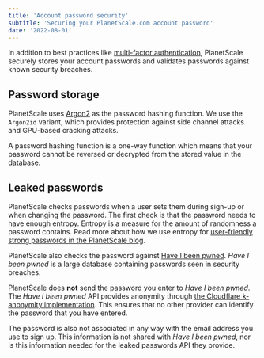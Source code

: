 ```yaml
---
title: 'Account password security'
subtitle: 'Securing your PlanetScale.com account password'
date: '2022-08-01'
---
```


In addition to best practices like [multi-factor authentication](/docs/concepts/mfa), PlanetScale securely stores your account passwords and validates passwords against known security breaches.

## Password storage

PlanetScale uses [Argon2](https://en.wikipedia.org/wiki/Argon2) as the password hashing function. We use the `Argon2id` variant, which provides protection against side channel attacks and GPU-based cracking attacks.

A password hashing function is a one-way function which means that your password cannot be reversed or decrypted from the stored value in the database.

## Leaked passwords

PlanetScale checks passwords when a user sets them during sign-up or when changing the password. The first check is that the password needs to have enough entropy. Entropy is a measure for the amount of randomness a password contains. Read more about how we use entropy for [user-friendly strong passwords in the PlanetScale blog](/blog/using-entropy-for-user-friendly-strong-passwords).

PlanetScale also checks the password against [Have I been pwned](https://haveibeenpwned.com). _Have I been pwned_ is a large database containing passwords seen in security breaches.

PlanetScale does **not** send the password you enter to _Have I been pwned_. The _Have I been pwned_ API provides anonymity through [the Cloudflare k-anonymity implementation](https://blog.cloudflare.com/validating-leaked-passwords-with-k-anonymity/). This ensures that no other provider can identify the password that you have entered.

The password is also not associated in any way with the email address you use to sign up. This information is not shared with _Have I been pwned_, nor is this information needed for the leaked passwords API they provide.
